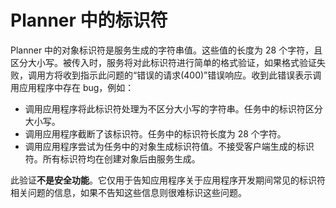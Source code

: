 # <a name="identifiers-in-planner"></a>Planner 中的标识符

Planner 中的对象标识符是服务生成的字符串值。这些值的长度为 28 个字符，且区分大小写。被传入时，服务将对此标识符进行简单的格式验证，如果格式验证失败，调用方将收到指示此问题的“错误的请求(400)”错误响应。收到此错误表示调用应用程序中存在 bug，例如：

- 调用应用程序将此标识符处理为不区分大小写的字符串。任务中的标识符区分大小写。
- 调用应用程序截断了该标识符。任务中的标识符长度为 28 个字符。
- 调用应用程序尝试为任务中的对象生成标识符值。不接受客户端生成的标识符。所有标识符均在创建对象后由服务生成。

此验证**不是安全功能**。它仅用于告知应用程序关于应用程序开发期间常见的标识符相关问题的信息，如果不告知这些信息则很难标识这些问题。